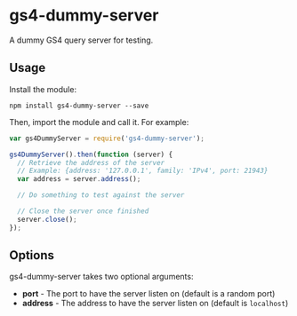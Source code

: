 # gs4-dummy-server

A dummy GS4 query server for testing.

## Usage

Install the module:

```
npm install gs4-dummy-server --save
```

Then, import the module and call it. For example:

```js
var gs4DummyServer = require('gs4-dummy-server');

gs4DummyServer().then(function (server) {
  // Retrieve the address of the server
  // Example: {address: '127.0.0.1', family: 'IPv4', port: 21943}
  var address = server.address();

  // Do something to test against the server

  // Close the server once finished
  server.close();
});
```

## Options

gs4-dummy-server takes two optional arguments:

- **port** - The port to have the server listen on (default is a random port)
- **address** - The address to have the server listen on (default is `localhost`)

